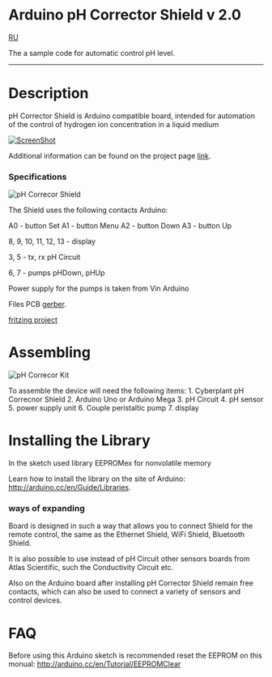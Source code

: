 # Arduino pH Corrector Shield v 2.0
[RU](https://github.com/cyberplantru/Arduino-pH-Corrector-Shield-v2.0)

The a sample code for automatic control pH level.
__________

# Description


pH Corrector Shield is Arduino compatible board,
intended for automation of the control of hydrogen ion concentration in a liquid medium

[![ScreenShot](https://raw.github.com/GabLeRoux/WebMole/master/ressources/WebMole_Youtube_Video.png)](http://www.youtube.com/watch?v=vZGudOGjutk)

Additional information can be found on the project page [link](http://www.cyberplant.info).

### Specifications

![pH Correcor Shield](http://cyberplant.ru/modules/blogwp/wordpress/wp-content/uploads/2014/01/pH_Corrector_Shield_400.jpg)

The Shield uses the following contacts Arduino:

A0 - button Set
A1 - button Menu
A2 - button Down
A3 - button Up

8, 9, 10, 11, 12, 13 - display

3, 5 - tx, rx pH Circuit

6, 7 - pumps pHDown, pHUp

Power supply for the pumps is taken from Vin Arduino

Files PCB [gerber](http://cyberplant.ru/modules/blogwp/wordpress/wp-content/uploads/2014/01/pH_Shield_2.5.zip).

[fritzing project](http://fritzing.org/projects/ph-corrector-shield-v20)

# Assembling

![pH Correcor Kit](http://cyberplant.ru/modules/blogwp/wordpress/wp-content/uploads/2014/01/pH_kit_1_400.jpg)

To assemble the device will need the following items:
	1. Cyberplant pH Correcnor Shield
	2. Arduino Uno or Arduino Mega 
	3. pH Circuit
	4. pH sensor
	5. power supply unit 
	6. Couple peristaltic pump
	7. display



# Installing the Library

In the sketch used library EEPROMex
for nonvolatile memory 

Learn how to install the library on the site of Arduino: <http://arduino.cc/en/Guide/Libraries>.


### ways of expanding

Board is designed in such a way that allows you to connect 
Shield for the remote control, the same as the Ethernet Shield, 
WiFi Shield, Bluetooth Shield.

It is also possible to use instead of pH Circuit other sensors boards from Atlas Scientific, such the Conductivity Circuit etc. 

Also on the Arduino board after installing pH Corrector Shield remain free contacts, which can also be used to connect a variety of sensors and control devices.

# FAQ

Before using this Arduino sketch is recommended 
reset the EEPROM on this monual: <http://arduino.cc/en/Tutorial/EEPROMClear>

